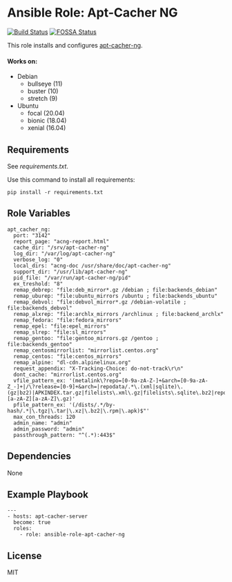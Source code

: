 # Ansible Role: Apt-Cacher NG
[![Build Status](https://travis-ci.org/pvelati/ansible-role-apt-cacher-ng.svg?branch=master)](https://travis-ci.org/pvelati/ansible-role-apt-cacher-ng) [![FOSSA Status](https://app.fossa.com/api/projects/git%2Bgithub.com%2Fpvelati%2Fansible-role-apt-cacher-ng.svg?type=shield)](https://app.fossa.com/projects/git%2Bgithub.com%2Fpvelati%2Fansible-role-apt-cacher-ng?ref=badge_shield)

This role installs and configures [apt-cacher-ng].

#### Works on:
- Debian
  - bullseye (11)
  - buster (10)
  - stretch (9)
- Ubuntu
  - focal (20.04)
  - bionic (18.04)
  - xenial (16.04)

## Requirements
See *requirements.txt*.

Use this command to install all requirements:
```
pip install -r requirements.txt
```

## Role Variables
```
apt_cacher_ng:
  port: "3142"
  report_page: "acng-report.html"
  cache_dir: "/srv/apt-cacher-ng"
  log_dir: "/var/log/apt-cacher-ng"
  verbose_log: "0"
  local_dirs: "acng-doc /usr/share/doc/apt-cacher-ng"
  support_dir: "/usr/lib/apt-cacher-ng"
  pid_file: "/var/run/apt-cacher-ng/pid"
  ex_treshold: "8"
  remap_debrep: "file:deb_mirror*.gz /debian ; file:backends_debian"
  remap_uburep: "file:ubuntu_mirrors /ubuntu ; file:backends_ubuntu"
  remap_debvol: "file:debvol_mirror*.gz /debian-volatile ; file:backends_debvol"
  remap_alxrep: "file:archlx_mirrors /archlinux ; file:backend_archlx"
  remap_fedora: "file:fedora_mirrors"
  remap_epel: "file:epel_mirrors"
  remap_slrep: "file:sl_mirrors"
  remap_gentoo: "file:gentoo_mirrors.gz /gentoo ; file:backends_gentoo"
  remap_centosmirrorlist: "mirrorlist.centos.org"
  remap_centos: "file:centos_mirrors"
  remap_alpine: "dl-cdn.alpinelinux.org"
  request_appendix: "X-Tracking-Choice: do-not-track\r\n"
  dont_cache: "mirrorlist.centos.org"
  vfile_pattern_ex: '(metalink\?repo=[0-9a-zA-Z-]+&arch=[0-9a-zA-Z_-]+|/\?release=[0-9]+&arch=|repodata/.*\.(xml|sqlite)\.(gz|bz2)|APKINDEX.tar.gz|filelists\.xml\.gz|filelists\.sqlite\.bz2|repomd\.xml|packages\.[a-zA-Z][a-zA-Z]\.gz)'
  pfile_pattern_ex: '(/dists/.*/by-hash/.*|\.tgz|\.tar|\.xz|\.bz2|\.rpm|\.apk)$"'
  max_con_threads: 120
  admin_name: "admin"
  admin_password: "admin"
  passthrough_pattern: "^(.*):443$"
```

## Dependencies

None

## Example Playbook
```
---
- hosts: apt-cacher-server
  become: true
  roles:
    - role: ansible-role-apt-cacher-ng
```

## License

MIT

[apt-cacher-ng]: <https://www.unix-ag.uni-kl.de/~bloch/acng/>
